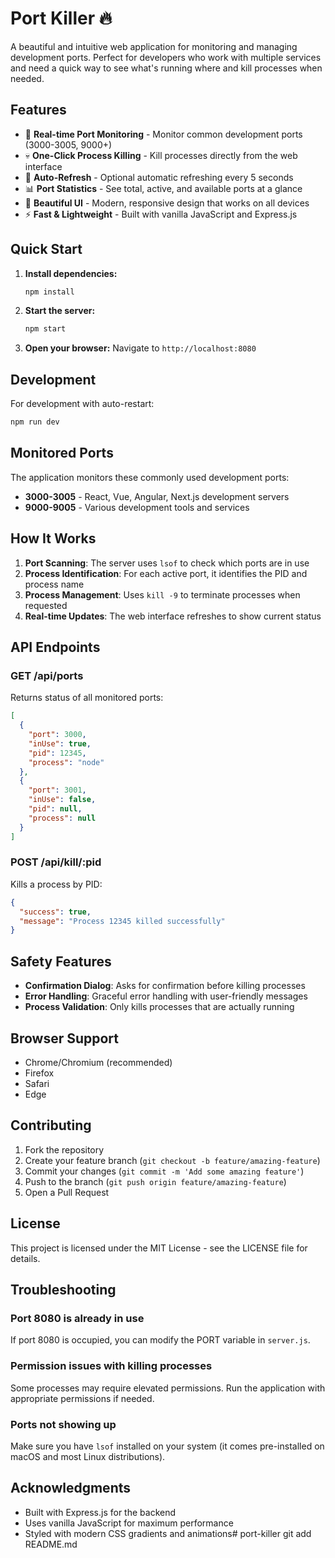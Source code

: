 # Port Killer 🔥

A beautiful and intuitive web application for monitoring and managing development ports. Perfect for developers who work with multiple services and need a quick way to see what's running where and kill processes when needed.

## Features

- 🚀 **Real-time Port Monitoring** - Monitor common development ports (3000-3005, 9000+)
- 💀 **One-Click Process Killing** - Kill processes directly from the web interface
- 🔄 **Auto-Refresh** - Optional automatic refreshing every 5 seconds
- 📊 **Port Statistics** - See total, active, and available ports at a glance
- 🎨 **Beautiful UI** - Modern, responsive design that works on all devices
- ⚡ **Fast & Lightweight** - Built with vanilla JavaScript and Express.js

## Quick Start

1. **Install dependencies:**
   ```bash
   npm install
   ```

2. **Start the server:**
   ```bash
   npm start
   ```

3. **Open your browser:**
   Navigate to `http://localhost:8080`

## Development

For development with auto-restart:
```bash
npm run dev
```

## Monitored Ports

The application monitors these commonly used development ports:
- **3000-3005** - React, Vue, Angular, Next.js development servers
- **9000-9005** - Various development tools and services

## How It Works

1. **Port Scanning**: The server uses `lsof` to check which ports are in use
2. **Process Identification**: For each active port, it identifies the PID and process name
3. **Process Management**: Uses `kill -9` to terminate processes when requested
4. **Real-time Updates**: The web interface refreshes to show current status

## API Endpoints

### GET /api/ports
Returns status of all monitored ports:
```json
[
  {
    "port": 3000,
    "inUse": true,
    "pid": 12345,
    "process": "node"
  },
  {
    "port": 3001,
    "inUse": false,
    "pid": null,
    "process": null
  }
]
```

### POST /api/kill/:pid
Kills a process by PID:
```json
{
  "success": true,
  "message": "Process 12345 killed successfully"
}
```

## Safety Features

- **Confirmation Dialog**: Asks for confirmation before killing processes
- **Error Handling**: Graceful error handling with user-friendly messages
- **Process Validation**: Only kills processes that are actually running

## Browser Support

- Chrome/Chromium (recommended)
- Firefox
- Safari
- Edge

## Contributing

1. Fork the repository
2. Create your feature branch (`git checkout -b feature/amazing-feature`)
3. Commit your changes (`git commit -m 'Add some amazing feature'`)
4. Push to the branch (`git push origin feature/amazing-feature`)
5. Open a Pull Request

## License

This project is licensed under the MIT License - see the LICENSE file for details.

## Troubleshooting

### Port 8080 is already in use
If port 8080 is occupied, you can modify the PORT variable in `server.js`.

### Permission issues with killing processes
Some processes may require elevated permissions. Run the application with appropriate permissions if needed.

### Ports not showing up
Make sure you have `lsof` installed on your system (it comes pre-installed on macOS and most Linux distributions).

## Acknowledgments

- Built with Express.js for the backend
- Uses vanilla JavaScript for maximum performance
- Styled with modern CSS gradients and animations# port-killer git add README.md

